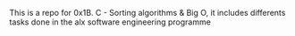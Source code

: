 This is a repo for 0x1B. C - Sorting algorithms & Big O, it includes differents tasks done in the alx software engineering programme

